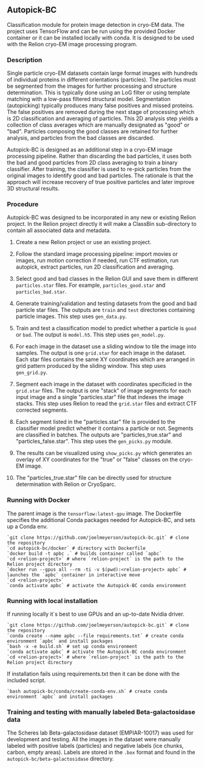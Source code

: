 ## Autopick-BC

Classification module for protein image detection in cryo-EM data. The project uses TensorFlow and can be run using the provided Docker container or it can be installed locally with conda. It is designed to be used with the Relion cryo-EM image processing program. 

### Description

Single particle cryo-EM datasets contain large format images with hundreds of individual proteins in different orientations (particles). The particles must be segmented from the images for further processing and structure determination. This is typically done using an LoG filter or using template matching with a low-pass filtered structural model. Segmentation (autopicking) typically produces many false positives and missed proteins. The false positives are removed during the next stage of processing which is 2D classification and averaging of particles. This 2D analysis step yields a collection of class averages which are manually designated as "good" or "bad". Particles composing the good classes are retained for further analysis, and particles from the bad classes are discarded.

Autopick-BC is designed as an additional step in a cryo-EM image processing pipeline. Rather than discarding the bad particles, it uses both the bad and good particles from 2D class averaging to train a binary classifier. After training, the classifier is used to re-pick particles from the original images to identify good and bad particles. The rationale is that the approach will increase recovery of true positive particles and later improve 3D structural results.

### Procedure

Autopick-BC was designed to be incorporated in any new or existing Relion project. In the Relion project directly it will make a ClassBin sub-directory to contain all associated data and metadata.

1. Create a new Relion project or use an existing project.

2. Follow the standard image processing pipeline: import movies or images, run motion correction if needed, run CTF estimation, run autopick, extract particles, run 2D classification and averaging.

3. Select good and bad classes in the Relion GUI and save them in different `particles.star` files. For example, `particles_good.star` and `particles_bad.star`. 

4. Generate training/validation and testing datasets from the good and bad particle star files. The outputs are `train` and `test` directories containing particle images. This step uses `gen_data.py`.

5. Train and test a classification model to predict whether a particle is `good` or `bad`. The output is `model.h5`. This step uses `gen_model.py`.

6. For each image in the dataset use a sliding window to tile the image into samples. The output is one `grid.star` for each image in the dataset. Each star files contains the same XY coordinates which are arranged in grid pattern produced by the sliding window. This step uses `gen_grid.py`.

7. Segment each image in the dataset with coordinates specificied in the `grid.star` files. The output is one "stack" of image segments for each input image and a single "particles.star" file that indexes the image stacks. This step uses Relion to read the `grid.star` files and extract CTF corrected segments.

8. Each segment listed in the "particles.star" file is provided to the classifier model predict whether it contains a particle or not. Segments are classified in batches. The outputs are "particles_true.star" and "particles_false.star". This step uses the `gen_picks.py` module.

9. The results can be visualized using `show_picks.py` which generates an overlay of XY coordinates for the "true" or "false" classes on the cryo-EM image.

10. The "particles_true.star" file can be directly used for structure determination with Relion or CryoSparc.

### Running with Docker

The parent image is the `tensorflow:latest-gpu` image. The Dockerfile specifies the additional Conda packages needed for Autopick-BC, and sets up a Conda env.

	`git clone https://github.com/joelmeyerson/autopick-bc.git` # clone the repository
	`cd autopick-bc/docker` # directory with Dockerfile 
	`docker build -t apbc .` # builds container called `apbc`
	`cd <relion-project>` # where `relion-project` is the path to the Relion project directory
	`docker run --gpus all --rm -ti -v $(pwd):<relion-project> apbc` # launches the `apbc` container in interactive move
	`cd <relion-project>`
	`conda activate apbc` # activate the Autopick-BC conda environment

### Running with local installation

If running locally it`s best to use GPUs and an up-to-date Nvidia driver.

	`git clone https://github.com/joelmeyerson/autopick-bc.git` # clone the repository
	`conda create --name apbc --file requirements.txt` # create conda environment `apbc` and install packages
	`bash -x -e build.sh` # set up conda environment
	`conda activate apbc` # activate the Autopick-BC conda environment
	`cd <relion-project>` # where `relion-project` is the path to the Relion project directory

If installation fails using requirements.txt then it can be done with the included script.

	`bash autopick-bc/conda/create-conda-env.sh` # create conda environment `apbc` and install packages

### Training and testing with manually labeled Beta-galactosidase data

The Scheres lab Beta-galactosidase dataset (EMPIAR-10017) was used for development and testing. All the images in the dataset were manually labeled with positive labels (particles) and negative labels (ice chunks, carbon, empty areas). Labels are stored in the `.box` format and found in the `autopick-bc/beta-galactosidase` directory.